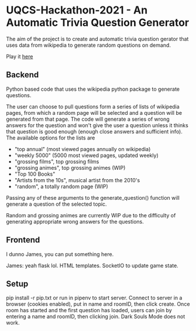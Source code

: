 # UQCS-Hackathon-2021 - An Automatic Trivia Question Generator

The aim of the project is to create and automatic trivia question gerator that uses data from wikipedia to generate random questions on demand. 

Play it [here](https://wikitrivia.xyz)

## Backend 

Python based code that uses the wikipedia python package to generate questions.

The user can choose to pull questions form a series of lists of wikipedia pages, from which a random page will be selected and a question will be generated from that page. The code will generate a series of wrong answers for the question and won't give the user a question unless it thinks that question is good enough (enough close answers and sufficient info). The available options for the lists are 

- "top annual" (most viewed pages annually on wikipedia)
- "weekly 5000" (5000 most viewed pages, updated weekly)
- "grossing films", top grossing films 
- "grossing animes", top grossing animes (WIP)
- "Top 100 Books"
- "Artists from the 10s", musical artist from the 2010's
- "random", a totally random page (WIP)

Passing any of these arguments to the generate_question() function will generate a question of the selected topic. 

Random and grossing animes are currently WIP due to the difficulty of generating appropriate wrong answers for the questions. 

## Frontend

I dunno James, you can put something here. 

James: yeah flask lol. HTML templates. SocketIO to update game state.

## Setup
pip install -r pip.txt or run in pipenv to start server.
Connect to server in a browser (cookies enabled), put in name and roomID, then click create.
Once room has started and the first question has loaded, users can join by entering a name and roomID, then clicking join.
Dark Souls Mode does not work.

